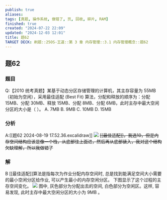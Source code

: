 ```yaml
---
publish: true
aliases: 
tags: [真题, 操作系统, 做错了, 页, 回收, 碎片, RAM]
finished: true
created: "2024-07-22 22:09"
updated: "2024-12-03 12:01"
title: 题62
TARGET DECK: 刷题::25OS-王道::第 3 章 内存管理::3.1 内存管理概念::题62
---
```

## 题62
### 题目
Q:【2010 统考真题】某基于动态分区存储管理的计算机，其主存容量为 55MB（初始为空闲），采用最佳适配 (Best Fit) 算法，分配和释放的顺序为：分配 15MB、分配 30MB、释放 15MB、分配 8MB、分配 6MB，此时主存中最大空闲分区的大小是（ ）。
A. 7MB
B. 9MB
C. 10MB
D. 15MB
### 分析
A:[[题62 2024-08-19 17.52.36.excalidraw]]
![](https://img.hwenyi.live/202408191803154.webp)
~~[[最佳适配]]，我选10，但是内存空间结构应该是像一个栈，从底部往上面进，然后再从底部装入，我对这个结构欠缺理解，所以我做错了~~
### 解
B
[[最佳适配]]算法是指每次为作业分配内存空间时, 总是找到能满足空间大小需要的最小空闲分区给作业, 可以产生最小的内存空闲分区。
下图显示了这个过程的主存空间变化。
![](https://img.hwenyi.live/202407291547057.webp)
图中, 灰色部分为分配出去的空间, 白色部分为空闲区。这样, 容易发现, 此时主存中最大空闲分区的大小为 $9\mathrm{{MB}}$ 。
<!--ID: 1724147519937-->
